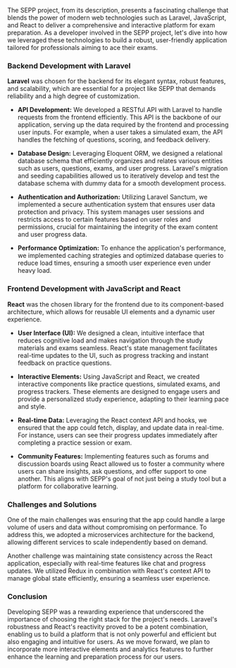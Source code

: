 The SEPP project, from its description, presents a fascinating challenge that blends the power of modern web technologies such as Laravel, JavaScript, and React to deliver a comprehensive and interactive platform for exam preparation. As a developer involved in the SEPP project, let's dive into how we leveraged these technologies to build a robust, user-friendly application tailored for professionals aiming to ace their exams.

### Backend Development with Laravel

**Laravel** was chosen for the backend for its elegant syntax, robust features, and scalability, which are essential for a project like SEPP that demands reliability and a high degree of customization.

-   **API Development:** We developed a RESTful API with Laravel to handle requests from the frontend efficiently. This API is the backbone of our application, serving up the data required by the frontend and processing user inputs. For example, when a user takes a simulated exam, the API handles the fetching of questions, scoring, and feedback delivery.

-   **Database Design:** Leveraging Eloquent ORM, we designed a relational database schema that efficiently organizes and relates various entities such as users, questions, exams, and user progress. Laravel's migration and seeding capabilities allowed us to iteratively develop and test the database schema with dummy data for a smooth development process.

-   **Authentication and Authorization:** Utilizing Laravel Sanctum, we implemented a secure authentication system that ensures user data protection and privacy. This system manages user sessions and restricts access to certain features based on user roles and permissions, crucial for maintaining the integrity of the exam content and user progress data.

-   **Performance Optimization:** To enhance the application's performance, we implemented caching strategies and optimized database queries to reduce load times, ensuring a smooth user experience even under heavy load.

### Frontend Development with JavaScript and React

**React** was the chosen library for the frontend due to its component-based architecture, which allows for reusable UI elements and a dynamic user experience.

-   **User Interface (UI):** We designed a clean, intuitive interface that reduces cognitive load and makes navigation through the study materials and exams seamless. React's state management facilitates real-time updates to the UI, such as progress tracking and instant feedback on practice questions.

-   **Interactive Elements:** Using JavaScript and React, we created interactive components like practice questions, simulated exams, and progress trackers. These elements are designed to engage users and provide a personalized study experience, adapting to their learning pace and style.

-   **Real-time Data:** Leveraging the React context API and hooks, we ensured that the app could fetch, display, and update data in real-time. For instance, users can see their progress updates immediately after completing a practice session or exam.

-   **Community Features:** Implementing features such as forums and discussion boards using React allowed us to foster a community where users can share insights, ask questions, and offer support to one another. This aligns with SEPP's goal of not just being a study tool but a platform for collaborative learning.

### Challenges and Solutions

One of the main challenges was ensuring that the app could handle a large volume of users and data without compromising on performance. To address this, we adopted a microservices architecture for the backend, allowing different services to scale independently based on demand.

Another challenge was maintaining state consistency across the React application, especially with real-time features like chat and progress updates. We utilized Redux in combination with React's context API to manage global state efficiently, ensuring a seamless user experience.

### Conclusion

Developing SEPP was a rewarding experience that underscored the importance of choosing the right stack for the project's needs. Laravel's robustness and React's reactivity proved to be a potent combination, enabling us to build a platform that is not only powerful and efficient but also engaging and intuitive for users. As we move forward, we plan to incorporate more interactive elements and analytics features to further enhance the learning and preparation process for our users.
